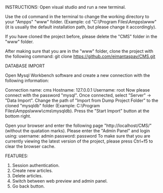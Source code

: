 INSTRUCTIONS:
Open visual studio and run a new terminal.

Use the cd command in the terminal to change the working directory to your "Ampps" "www" folder. (Example: cd "C:\Program Files\Ampps\www" (it is usually the default installation path, but please change it accordingly).

If you have cloned the project before, please delete the "CMS" folder in the "www" folder.

After making sure that you are in the "www" folder, clone the project with the following command: git clone https://github.com/eimantaspav/CMS.git

DATABASE IMPORT

Open Mysql Workbench software and create a new connection with the following information:

Connection name: cms
Hostname: 127.0.0.1 
Username: root
Now please connect with the password "mysql". Once connected, select "Server" -> "Data Import". 
Change the path of "Import from Dump Project Folder" to the cloned "mysqldb" folder (Example: C:\Program Files\Ampps\www\cms\mysqldb). 
Press the "Start Import" button at the bottom right.

Open your browser and enter the following page "http://localhost/CMS/" (without the quatation marks).
Please enter the "Admin Panel" and login using:
username: admin
password: password
To make sure that you are currently viewing the latest version of the project, please press Ctrl+f5 to clear the browser cache.

FEATURES:

1. Session authentication.
2. Create new articles.
3. Delete articles.
4. Switch between web preview and admin panel.
5. Go back button.